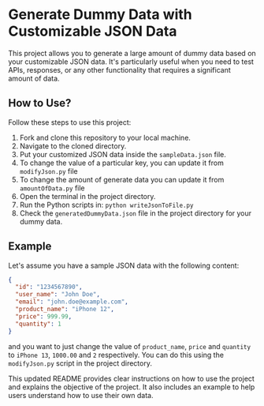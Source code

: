 # Generate Dummy Data with Customizable JSON Data

This project allows you to generate a large amount of dummy data based on your customizable JSON data. It's particularly useful when you need to test APIs, responses, or any other functionality that requires a significant amount of data.

## How to Use?

Follow these steps to use this project:

1. Fork and clone this repository to your local machine.
2. Navigate to the cloned directory.
3. Put your customized JSON data inside the `sampleData.json` file.
4. To change the value of a particular key, you can update it from `modifyJson.py` file
5. To change the amount of generate data you can update it from `amountOfData.py` file
6. Open the terminal in the project directory.
7. Run the Python scripts in: `python writeJsonToFile.py`
8. Check the `generatedDummyData.json` file in the project directory for your dummy data.

## Example

Let's assume you have a sample JSON data with the following content:

```json
{
  "id": "1234567890",
  "user_name": "John Doe",
  "email": "john.doe@example.com",
  "product_name": "iPhone 12",
  "price": 999.99,
  "quantity": 1
}
```

and you want to just change the value of `product_name`, `price` and `quantity` to `iPhone 13`, `1000.00` and `2` respectively. You can do this using the `modifyJson.py` script in the project directory.

This updated README provides clear instructions on how to use the project and explains the objective of the project. It also includes an example to help users understand how to use their own data.
